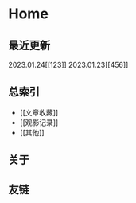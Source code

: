 # Home

## 最近更新
2023.01.24[[123]]
2023.01.23[[456]]

## 总索引
- [[文章收藏]]
- [[观影记录]]
- [[其他]]


## 关于

## 友链